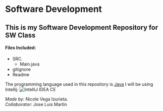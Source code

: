 # Software Development

## This is my Software Development Repository for SW Class

#### Files Included:
* SRC. 
  * Main.java
* gitignore
* Readme


The programming language used in this repository is [Java](https://en.wikipedia.org/wiki/Java_(programming_language))  
I will be using Intellij: ![IntelliJ IDEA CE](https://dwglogo.com/wp-content/uploads/2017/11/IntelliJ_IDEA_logo_01.png)


_Made by:_ Nicole Vega Izurieta.  
_Collaborator:_ Jose Luis Martin 

